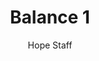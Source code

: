 ---
image: /assets/img/kl/kl_balance_1.png
title: Balance 1
number: 1
categories:
  - Meditations
  - Carpe diem
  - Balance
author: Hope Staff
notes: Balance 1
embed: >-
  <iframe style="border-radius:12px" src="https://open.spotify.com/embed/episode/78HN9fHcdd3DPTrEk4BrAM?utm_source=generator" width="100%" height="352" frameBorder="0" allowfullscreen="" allow="autoplay; clipboard-write; encrypted-media; fullscreen; picture-in-picture" loading="lazy"></iframe>
transcript: >-
  SOME LINES OF TEXT START HERE
---